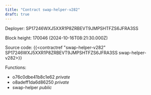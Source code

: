 ```yaml
---
title: "Contract swap-helper-v282"
draft: true
---
```

Deployer: SP17246WXJ5XXR1P8ZRBEVT9JMPSHTFZS6JFRA3SS


 



Block height: 170046 (2024-10-16T08:21:30.000Z)

Source code: {{<contractref "swap-helper-v282" SP17246WXJ5XXR1P8ZRBEVT9JMPSHTFZS6JFRA3SS swap-helper-v282>}}

Functions:

* o76c0dbe41b8c1e62 _private_
* o8adeff1da6d86250 _private_
* swap-helper _public_
